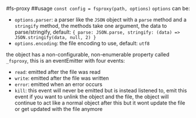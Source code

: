 #fs-proxy
##usage
`const config = fsproxy(path, options)`
`options` can be:
- `options.parser`: a parser like the `JSON` object with a `parse` method and a `stringify` method, the methods take one argument, the data to parse/stringify, default: `{ parse: JSON.parse, stringify: (data) => JSON.stringify(data, null, 2) }`
- `options.encoding`: the file encoding to use, default: `utf8`


the object has a non-configurable, non-enumerable property called `_fsproxy`, this is an eventEmitter with four events:
- `read`: emitted after the file was read
- `write`: emitted after the file was written
- `error`: emitted when an error occurs
- `kill`: this event will never be emitted but is instead listened to, emit this event if you want to unlink the object and the file, the object will continue to act like a normal object after this but it wont update the file or get updated with the file anymore

